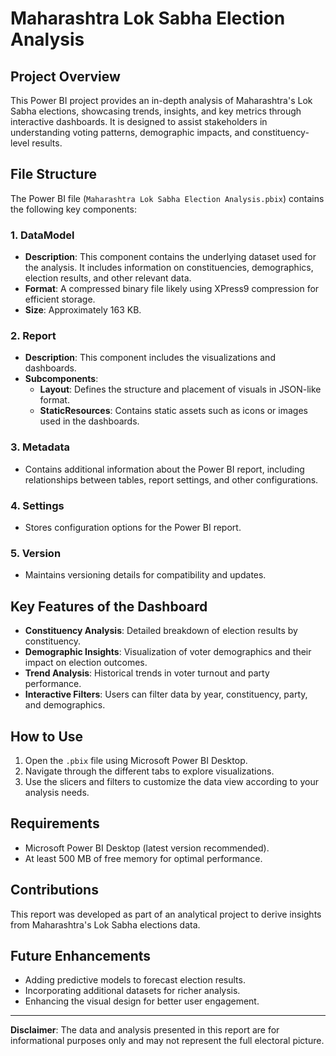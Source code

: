 
# Maharashtra Lok Sabha Election Analysis

## Project Overview
This Power BI project provides an in-depth analysis of Maharashtra's Lok Sabha elections, showcasing trends, insights, and key metrics through interactive dashboards. It is designed to assist stakeholders in understanding voting patterns, demographic impacts, and constituency-level results.

## File Structure
The Power BI file (`Maharashtra Lok Sabha Election Analysis.pbix`) contains the following key components:

### 1. **DataModel**
- **Description**: This component contains the underlying dataset used for the analysis. It includes information on constituencies, demographics, election results, and other relevant data.
- **Format**: A compressed binary file likely using XPress9 compression for efficient storage.
- **Size**: Approximately 163 KB.

### 2. **Report**
- **Description**: This component includes the visualizations and dashboards.
- **Subcomponents**:
  - **Layout**: Defines the structure and placement of visuals in JSON-like format.
  - **StaticResources**: Contains static assets such as icons or images used in the dashboards.

### 3. **Metadata**
- Contains additional information about the Power BI report, including relationships between tables, report settings, and other configurations.

### 4. **Settings**
- Stores configuration options for the Power BI report.

### 5. **Version**
- Maintains versioning details for compatibility and updates.

## Key Features of the Dashboard
- **Constituency Analysis**: Detailed breakdown of election results by constituency.
- **Demographic Insights**: Visualization of voter demographics and their impact on election outcomes.
- **Trend Analysis**: Historical trends in voter turnout and party performance.
- **Interactive Filters**: Users can filter data by year, constituency, party, and demographics.

## How to Use
1. Open the `.pbix` file using Microsoft Power BI Desktop.
2. Navigate through the different tabs to explore visualizations.
3. Use the slicers and filters to customize the data view according to your analysis needs.

## Requirements
- Microsoft Power BI Desktop (latest version recommended).
- At least 500 MB of free memory for optimal performance.

## Contributions
This report was developed as part of an analytical project to derive insights from Maharashtra's Lok Sabha elections data.

## Future Enhancements
- Adding predictive models to forecast election results.
- Incorporating additional datasets for richer analysis.
- Enhancing the visual design for better user engagement.

---

**Disclaimer**: The data and analysis presented in this report are for informational purposes only and may not represent the full electoral picture.
